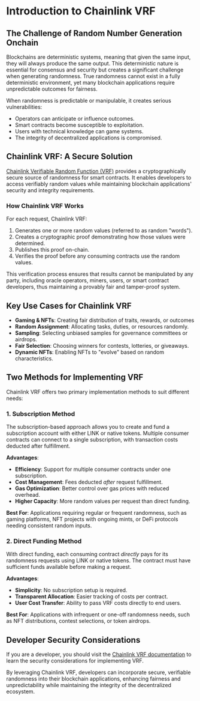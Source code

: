 # Introduction to Chainlink VRF

## The Challenge of Random Number Generation Onchain

Blockchains are deterministic systems, meaning that given the same input, they will always produce the same output. This deterministic nature is essential for consensus and security but creates a significant challenge when generating randomness. True randomness cannot exist in a fully deterministic environment, yet many blockchain applications require unpredictable outcomes for fairness.

When randomness is predictable or manipulable, it creates serious vulnerabilities:
- Operators can anticipate or influence outcomes.
- Smart contracts become susceptible to exploitation.
- Users with technical knowledge can game systems.
- The integrity of decentralized applications is compromised.

## Chainlink VRF: A Secure Solution

[Chainlink Verifiable Random Function (VRF)](https://docs.chain.link/vrf/) provides a cryptographically secure source of randomness for smart contracts. It enables developers to access verifiably random values while maintaining blockchain applications' security and integrity requirements.

### How Chainlink VRF Works

For each request, Chainlink VRF:
1. Generates one or more random values (referred to as random "words").
2. Creates a cryptographic proof demonstrating how those values were determined.
3. Publishes this proof on-chain.
4. Verifies the proof before any consuming contracts use the random values.

This verification process ensures that results cannot be manipulated by any party, including oracle operators, miners, users, or smart contract developers, thus maintaining a provably fair and tamper-proof system.

## Key Use Cases for Chainlink VRF

- **Gaming & NFTs**: Creating fair distribution of traits, rewards, or outcomes
- **Random Assignment**: Allocating tasks, duties, or resources randomly.
- **Sampling**: Selecting unbiased samples for governance committees or airdrops.
- **Fair Selection**: Choosing winners for contests, lotteries, or giveaways.
- **Dynamic NFTs**: Enabling NFTs to "evolve" based on random characteristics.

## Two Methods for Implementing VRF

Chainlink VRF offers two primary implementation methods to suit different needs:

### 1. Subscription Method

The subscription-based approach allows you to create and fund a subscription account with either LINK or native tokens. Multiple consumer contracts can connect to a single subscription, with transaction costs deducted after fulfillment.

**Advantages**:
- **Efficiency**: Support for multiple consumer contracts under one subscription.
- **Cost Management**: Fees deducted _after_ request fulfillment.
- **Gas Optimization**: Better control over gas prices with reduced overhead.
- **Higher Capacity**: More random values per request than direct funding.

**Best For**: Applications requiring regular or frequent randomness, such as gaming platforms, NFT projects with ongoing mints, or DeFi protocols needing consistent random inputs.

### 2. Direct Funding Method

With direct funding, each consuming contract _directly_ pays for its randomness requests using LINK or native tokens. The contract must have sufficient funds available before making a request.

**Advantages**:
- **Simplicity**: No subscription setup is required.
- **Transparent Allocation**: Easier tracking of costs per contract.
- **User Cost Transfer**: Ability to pass VRF costs directly to end users.

**Best For**: Applications with infrequent or one-off randomness needs, such as NFT distributions, contest selections, or token airdrops.

## Developer Security Considerations

If you are a developer, you should visit the [Chainlink VRF documentation](https://docs.chain.link/vrf/v2-5/security) to learn the security considerations for implementing VRF.

By leveraging Chainlink VRF, developers can incorporate secure, verifiable randomness into their blockchain applications, enhancing fairness and unpredictability while maintaining the integrity of the decentralized ecosystem.
